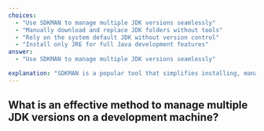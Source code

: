 ```yaml
---
choices:
  - "Use SDKMAN to manage multiple JDK versions seamlessly"
  - "Manually download and replace JDK folders without tools"
  - "Rely on the system default JDK without version control"
  - "Install only JRE for full Java development features"
answer:
  - "Use SDKMAN to manage multiple JDK versions seamlessly"

explanation: "SDKMAN is a popular tool that simplifies installing, managing, and switching between multiple JDK versions on Unix-based systems, improving flexibility for Java development."
---
```


## What is an effective method to manage multiple JDK versions on a development machine?

